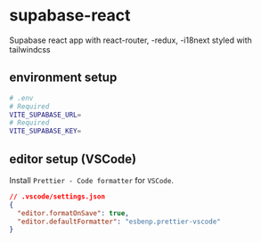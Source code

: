 # supabase-react

Supabase react app with react-router, -redux, -i18next styled with tailwindcss

## environment setup

```bash
# .env
# Required
VITE_SUPABASE_URL=
# Required
VITE_SUPABASE_KEY=
```

## editor setup (VSCode)

Install `Prettier - Code formatter` for `VSCode`.

```json
// .vscode/settings.json
{
  "editor.formatOnSave": true,
  "editor.defaultFormatter": "esbenp.prettier-vscode"
}
```
